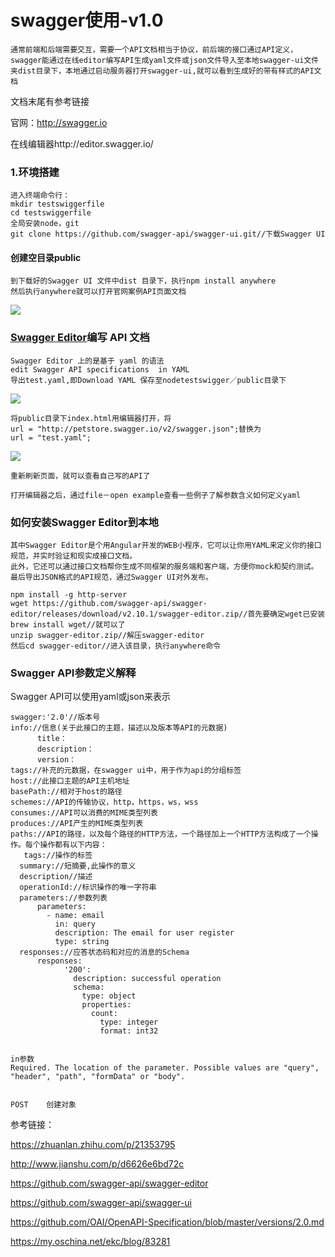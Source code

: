 # swagger使用-v1.0

```
通常前端和后端需要交互，需要一个API文档相当于协议，前后端的接口通过API定义，swagger能通过在线editor编写API生成yaml文件或json文件导入至本地swagger-ui文件夹dist目录下，本地通过启动服务器打开swagger-ui,就可以看到生成好的带有样式的API文档
```

文档末尾有参考链接

官网：http://swagger.io

在线编辑器http://editor.swagger.io/

### 1.环境搭建

```
进入终端命令行：
mkdir testswiggerfile
cd testswiggerfile
全局安装node，git
git clone https://github.com/swagger-api/swagger-ui.git//下载Swagger UI
```

#### 创建空目录public

```
到下载好的Swagger UI 文件中dist 目录下，执行npm install anywhere
然后执行anywhere就可以打开官网案例API页面文档
```

![](http://i1.piimg.com/567571/cc42e04675d4e60b.png)

### [Swagger Editor](http://editor.swagger.io/#/)编写 API 文档

```
Swagger Editor 上的是基于 yaml 的语法
edit Swagger API specifications  in YAML 
导出test.yaml,即Download YAML 保存至nodetestswigger／public目录下
```

![](http://i1.piimg.com/567571/55526ad64d9c8803.png)

```
将public目录下index.html用编辑器打开，将
url = "http://petstore.swagger.io/v2/swagger.json";替换为
url = "test.yaml";
```

![](http://p1.bqimg.com/567571/f7d3616c4cf95471.png)

```
重新刷新页面，就可以查看自己写的API了
```

```
打开编辑器之后，通过file－open example查看一些例子了解参数含义如何定义yaml
```

### 如何安装Swagger Editor到本地

```
其中Swagger Editor是个用Angular开发的WEB小程序，它可以让你用YAML来定义你的接口规范，并实时验证和现实成接口文档。
此外，它还可以通过接口文档帮你生成不同框架的服务端和客户端，方便你mock和契约测试。最后导出JSON格式的API规范，通过Swagger UI对外发布。
```



```
npm install -g http-server
wget https://github.com/swagger-api/swagger-editor/releases/download/v2.10.1/swagger-editor.zip//首先要确定wget已安装
brew install wget//就可以了
unzip swagger-editor.zip//解压swagger-editor
然后cd swagger-editor//进入该目录，执行anywhere命令
```



### Swagger API参数定义解释

Swagger API可以使用yaml或json来表示

```
swagger:'2.0'//版本号
info://信息(关于此接口的主题，描述以及版本等API的元数据)
      title：
      description：
      version：
tags://补充的元数据，在swagger ui中，用于作为api的分组标签
host://此接口主题的API主机地址
basePath://相对于host的路径
schemes://API的传输协议，http，https，ws，wss
consumes://API可以消费的MIME类型列表
produces://API产生的MIME类型列表
paths://API的路径，以及每个路径的HTTP方法，一个路径加上一个HTTP方法构成了一个操作。每个操作都有以下内容：
   tags://操作的标签
  summary://短摘要,此操作的意义
  description//描述
  operationId://标识操作的唯一字符串
  parameters://参数列表
      parameters:
        - name: email
          in: query
          description: The email for user register
          type: string
  responses://应答状态码和对应的消息的Schema
      responses:
            '200':
              description: successful operation
              schema:
                type: object
                properties:
                  count:
                    type: integer
                    format: int32
  
```

```
in参数
Required. The location of the parameter. Possible values are "query", "header", "path", "formData" or "body".


POST	创建对象
```





参考链接：

https://zhuanlan.zhihu.com/p/21353795

http://www.jianshu.com/p/d6626e6bd72c

https://github.com/swagger-api/swagger-editor

https://github.com/swagger-api/swagger-ui

https://github.com/OAI/OpenAPI-Specification/blob/master/versions/2.0.md

https://my.oschina.net/ekc/blog/83281